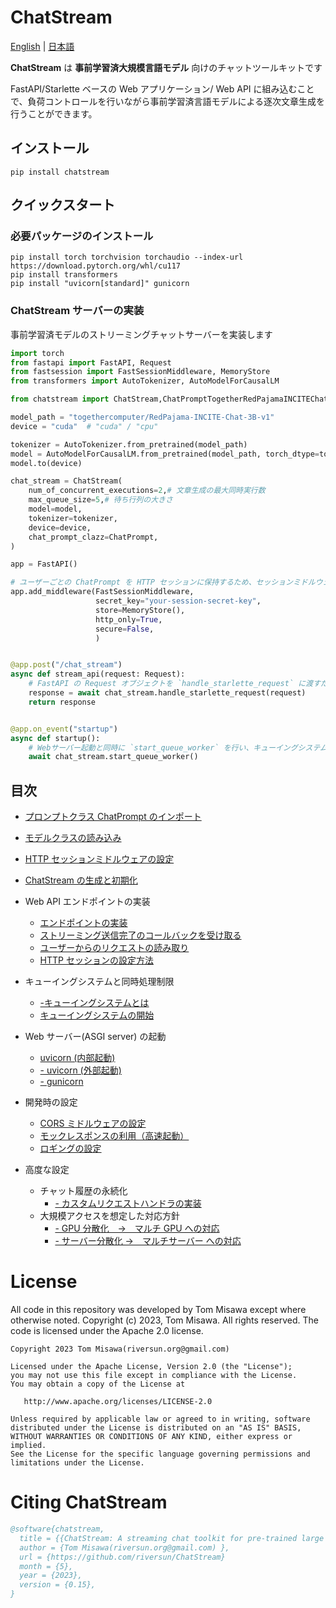 # ChatStream

[English](https://github.com/riversun/ChatStream/blob/main/README.md) | [&#26085;&#26412;&#35486;](https://github.com/riversun/ChatStream/blob/main/README_ja.md)

**ChatStream** は **事前学習済大規模言語モデル** 向けのチャットツールキットです

FastAPI/Starlette ベースの Web アプリケーション/ Web API に組み込むことで、負荷コントロールを行いながら事前学習済言語モデルによる逐次文章生成を行うことができます。


## インストール

```
pip install chatstream
```

## クイックスタート

### 必要パッケージのインストール

```
pip install torch torchvision torchaudio --index-url https://download.pytorch.org/whl/cu117
pip install transformers
pip install "uvicorn[standard]" gunicorn 
```


### ChatStream サーバーの実装

事前学習済モデルのストリーミングチャットサーバーを実装します

```python
import torch
from fastapi import FastAPI, Request
from fastsession import FastSessionMiddleware, MemoryStore
from transformers import AutoTokenizer, AutoModelForCausalLM

from chatstream import ChatStream,ChatPromptTogetherRedPajamaINCITEChat as ChatPrompt

model_path = "togethercomputer/RedPajama-INCITE-Chat-3B-v1"
device = "cuda"  # "cuda" / "cpu"

tokenizer = AutoTokenizer.from_pretrained(model_path)
model = AutoModelForCausalLM.from_pretrained(model_path, torch_dtype=torch.float16)
model.to(device)

chat_stream = ChatStream(
    num_of_concurrent_executions=2,# 文章生成の最大同時実行数
    max_queue_size=5,# 待ち行列の大きさ
    model=model,
    tokenizer=tokenizer,
    device=device,
    chat_prompt_clazz=ChatPrompt,
)

app = FastAPI()

# ユーザーごとの ChatPrompt を HTTP セッションに保持するため、セッションミドルウェアを指定
app.add_middleware(FastSessionMiddleware,
                   secret_key="your-session-secret-key",
                   store=MemoryStore(),
                   http_only=True,
                   secure=False,
                   )


@app.post("/chat_stream")
async def stream_api(request: Request):
    # FastAPI の Request オブジェクトを `handle_starlette_request` に渡すだけで自動的にキューイング、同時実行制御します
    response = await chat_stream.handle_starlette_request(request)
    return response


@app.on_event("startup")
async def startup():
    # Webサーバー起動と同時に `start_queue_worker` を行い、キューイングシステムを開始します
    await chat_stream.start_queue_worker()

```

## 目次

- [プロンプトクラス ChatPrompt のインポート](doc%2Fja%2Fchat-prompt.md)
- [モデルクラスの読み込み](doc%2Fja%2Fload-hf-model.md)
- [HTTP セッションミドルウェアの設定](doc%2Fja%2Fmiddleware-session.md)
- [ChatStream の生成と初期化](doc%2Fja%2Fchatstream-initialize.md)
- Web API エンドポイントの実装
  - [エンドポイントの実装](doc%2Fja%2Fhandle-request.md)
  - [ストリーミング送信完了のコールバックを受け取る](doc%2Fja%2Fhandle-request-finish-callback.md)
  - [ユーザーからのリクエストの読み取り](doc%2Fja%2Fhandle-request-intercept.md)
  - [HTTP セッションの設定方法](doc%2Fja%2Fhandle-request-session.md)
- キューイングシステムと同時処理制限
  - [-キューイングシステムとは](doc%2Fja%2Fqueue-system.md)
  - [キューイングシステムの開始](doc%2Fja%2Fqueue-system-start.md)
- Web サーバー(ASGI server) の起動
  - [uvicorn (内部起動)](doc%2Fja%2Fweb-server-uvicorn-internally.md)
  - [- uvicorn (外部起動)](doc%2Fja%2Fweb-server-uvicorn-externally.md)
  - [- gunicorn](doc%2Fja%2Fweb-server-gunicorn.md)

- 開発時の設定
  - [CORS ミドルウェアの設定](doc%2Fja%2Fmiddleware-cors.md)
  - [モックレスポンスの利用（高速起動）](doc%2Fja%2Fmock_response.md)
  - [ロギングの設定](doc%2Fja%2Flogging.md)

- 高度な設定
  - チャット履歴の永続化
    - [- カスタムリクエストハンドラの実装](doc%2Fja%2Frequest-handler-how-to.md)
  - 大規模アクセスを想定した対応方針
    - [- GPU 分散化　→　マルチ GPU への対応](doc%2Fja%2Fmulti-gpu.md)
    - [- サーバー分散化 →　マルチサーバー への対応](doc%2Fja%2Fmulti-server.md)


# License

All code in this repository was developed by Tom Misawa except where otherwise noted.  Copyright (c) 2023, Tom Misawa.  All rights reserved. The code is licensed under the Apache 2.0 license.

```
Copyright 2023 Tom Misawa(riversun.org@gmail.com)

Licensed under the Apache License, Version 2.0 (the "License");
you may not use this file except in compliance with the License.
You may obtain a copy of the License at

   http://www.apache.org/licenses/LICENSE-2.0

Unless required by applicable law or agreed to in writing, software
distributed under the License is distributed on an "AS IS" BASIS,
WITHOUT WARRANTIES OR CONDITIONS OF ANY KIND, either express or implied.
See the License for the specific language governing permissions and
limitations under the License.
```

# Citing ChatStream

```bibtex
@software{chatstream,
  title = {{ChatStream: A streaming chat toolkit for pre-trained large language models(LLM)}},
  author = {Tom Misawa(riversun.org@gmail.com) },
  url = {https://github.com/riversun/ChatStream}
  month = {5},
  year = {2023},
  version = {0.15},
}
```



